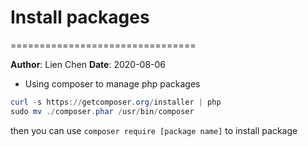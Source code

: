 # Install packages
================================

**Author**: Lien Chen  **Date**: 2020-08-06

* Using composer to manage php packages
```powershell
curl -s https://getcomposer.org/installer | php
sudo mv ./composer.phar /usr/bin/composer
```
then you can use `composer require [package name]` to install package